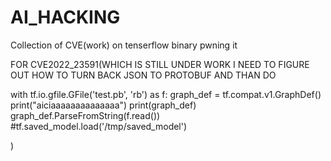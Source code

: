 # AI_HACKING
Collection of CVE(work) on tenserflow binary pwning it

FOR CVE2022_23591(WHICH IS STILL UNDER WORK I NEED TO FIGURE OUT HOW TO TURN BACK JSON TO PROTOBUF AND THAN DO

with tf.io.gfile.GFile('test.pb', 'rb') as f:
  graph_def = tf.compat.v1.GraphDef()
  print("aiciaaaaaaaaaaaaaa")
  print(graph_def)
  graph_def.ParseFromString(f.read())
  #tf.saved_model.load('/tmp/saved_model')

)
